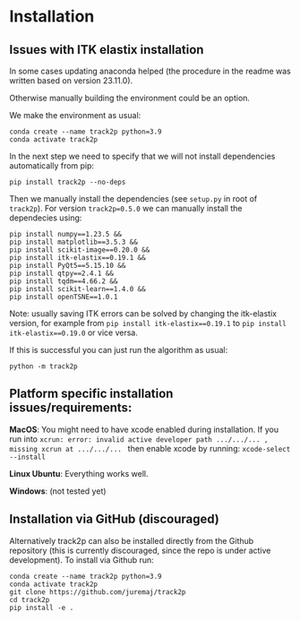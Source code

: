 # Installation

## Issues with ITK elastix installation
In some cases updating anaconda helped (the procedure in the readme was written based on version 23.11.0).

Otherwise manually building the environment could be an option.

We make the environment as usual:
```
conda create --name track2p python=3.9
conda activate track2p
```

In the next step we need to specify that we will not install dependencies automatically from pip:
```
pip install track2p --no-deps
```

Then we manually install the dependencies (see `setup.py` in root of `track2p`). For version `track2p=0.5.0` we can manually install the dependecies using:
```
pip install numpy==1.23.5 &&
pip install matplotlib==3.5.3 &&
pip install scikit-image==0.20.0 &&
pip install itk-elastix==0.19.1 &&
pip install PyQt5==5.15.10 &&
pip install qtpy==2.4.1 &&
pip install tqdm==4.66.2 &&
pip install scikit-learn==1.4.0 &&
pip install openTSNE==1.0.1
```
Note: usually saving ITK errors can be solved by changing the itk-elastix version, for example from `pip install itk-elastix==0.19.1` to `pip install itk-elastix==0.19.0` or vice versa.

If this is successful you can just run the algorithm as usual:
```
python -m track2p
```

## Platform specific installation issues/requirements:
**MacOS**: You might need to have xcode enabled during installation. If you run into `xcrun: error: invalid active developer path .../.../... , missing xcrun at .../.../... ` then enable xcode by running: `xcode-select --install`

**Linux Ubuntu**: Everything works well.

**Windows**: (not tested yet)


## Installation via GitHub (discouraged)

Alternatively track2p can also be installed directly from the Github repository (this is currently discouraged, since the repo is under active development).
To install via Github run:

```
conda create --name track2p python=3.9
conda activate track2p
git clone https://github.com/juremaj/track2p
cd track2p
pip install -e .
```